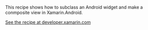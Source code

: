 This recipe shows how to subclass an Android widget and make a conmposite view in Xamarin.Android.

[See the recipe at developer.xamarin.com](http://developer.xamarin.com/recipes/android/layout/compound_view)
